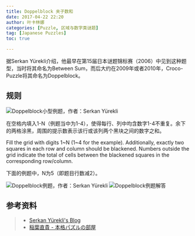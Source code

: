 ```yaml
---
title: Doppelblock 夹子数和
date: 2017-04-22 22:20
author: 叶卡林娜
categories: [Puzzle, 区域与数字类谜题]
tag: [Japanese Puzzles]
toc: true

---
```


据Serkan Yürekli介绍，他最早在第15届日本谜题锦标赛（2006）中见到这种题型，当时将其命名为Between Sum，而后大约在2009年或者2010年，Croco-Puzzle将其命名为Doppelblock。

## 规则

![Doppelblock小型例题，作者：Serkan Yürekli](/images/doppelblock.png)

在空格内填入1-N（例题当中为1-4），使得每行、列中均含数字1-4不重复。余下的两格涂黑，周围的提示数表示该行或该列两个黑块之间的数字之和。

Fill the grid with digits 1~N (1~4 for the example). Additionally, exactly two squares in each row and column should be blackened. Numbers outside the grid indicate the total of cells between the blackened squares in the corresponding row/column.

下面的例题中，N为5（即题目行数减2）。

![Doppelblock例题，作者：Serkan Yürekli](/images/doppelblock_e.png)
![Doppelblock例题解答](/images/doppelblock_a.png)

## 参考资料

> - [Serkan Yürekli's Blog](https://yureklis.wordpress.com/2012/06/13/smashed-sums/)
> - [稲葉直貴 - 本格パズルの部屋](http://inabapuzzle.com/honkaku/hasamu.html)